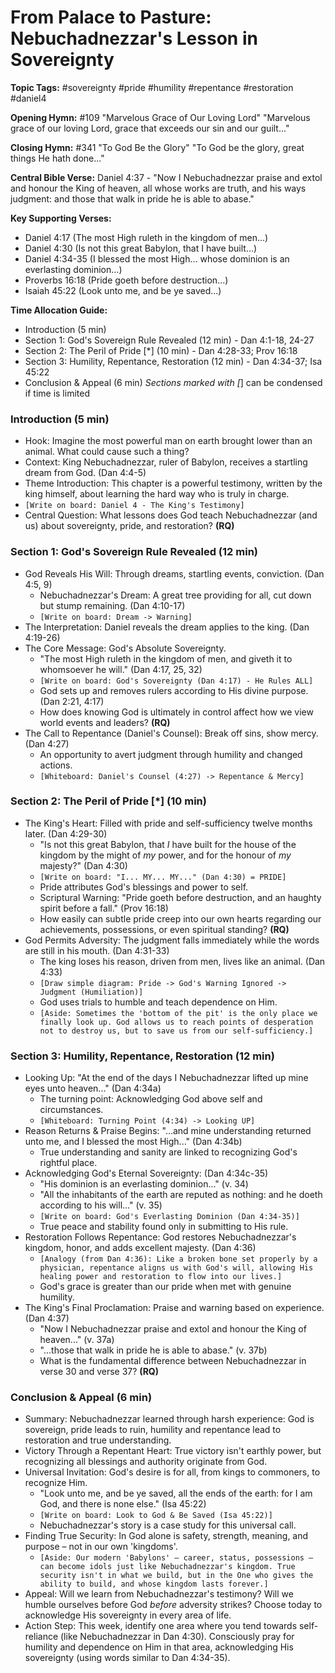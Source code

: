 # From Palace to Pasture: Nebuchadnezzar's Lesson in Sovereignty

**Topic Tags:** #sovereignty #pride #humility #repentance #restoration #daniel4

**Opening Hymn:** #109 "Marvelous Grace of Our Loving Lord" "Marvelous grace of
our loving Lord, grace that exceeds our sin and our guilt..."

**Closing Hymn:** #341 "To God Be the Glory" "To God be the glory, great things
He hath done..."

**Central Bible Verse:** Daniel 4:37 - "Now I Nebuchadnezzar praise and extol
and honour the King of heaven, all whose works are truth, and his ways judgment:
and those that walk in pride he is able to abase."

**Key Supporting Verses:**

- Daniel 4:17 (The most High ruleth in the kingdom of men...)
- Daniel 4:30 (Is not this great Babylon, that I have built...)
- Daniel 4:34-35 (I blessed the most High... whose dominion is an everlasting
  dominion...)
- Proverbs 16:18 (Pride goeth before destruction...)
- Isaiah 45:22 (Look unto me, and be ye saved...)

**Time Allocation Guide:**

- Introduction (5 min)
- Section 1: God's Sovereign Rule Revealed (12 min) - Dan 4:1-18, 24-27
- Section 2: The Peril of Pride [*] (10 min) - Dan 4:28-33; Prov 16:18
- Section 3: Humility, Repentance, Restoration (12 min) - Dan 4:34-37; Isa 45:22
- Conclusion & Appeal (6 min) _Sections marked with [_] can be condensed if time
  is limited

### Introduction (5 min)

- Hook: Imagine the most powerful man on earth brought lower than an animal.
  What could cause such a thing?
- Context: King Nebuchadnezzar, ruler of Babylon, receives a startling dream
  from God. (Dan 4:4-5)
- Theme Introduction: This chapter is a powerful testimony, written by the king
  himself, about learning the hard way who is truly in charge.
- `[Write on board: Daniel 4 - The King's Testimony]`
- Central Question: What lessons does God teach Nebuchadnezzar (and us) about
  sovereignty, pride, and restoration? **(RQ)**

### Section 1: God's Sovereign Rule Revealed (12 min)

- God Reveals His Will: Through dreams, startling events, conviction. (Dan
  4:5, 9)
  - Nebuchadnezzar's Dream: A great tree providing for all, cut down but stump
    remaining. (Dan 4:10-17)
  - `[Write on board: Dream -> Warning]`
- The Interpretation: Daniel reveals the dream applies to the king. (Dan
  4:19-26)
- The Core Message: God's Absolute Sovereignty.
  - "The most High ruleth in the kingdom of men, and giveth it to whomsoever he
    will." (Dan 4:17, 25, 32)
  - `[Write on board: God's Sovereignty (Dan 4:17) - He Rules ALL]`
  - God sets up and removes rulers according to His divine purpose. (Dan 2:21,
    4:17)
  - How does knowing God is ultimately in control affect how we view world
    events and leaders? **(RQ)**
- The Call to Repentance (Daniel's Counsel): Break off sins, show mercy. (Dan
  4:27)
  - An opportunity to avert judgment through humility and changed actions.
  - `[Whiteboard: Daniel's Counsel (4:27) -> Repentance & Mercy]`

### Section 2: The Peril of Pride [*] (10 min)

- The King's Heart: Filled with pride and self-sufficiency twelve months later.
  (Dan 4:29-30)
  - "Is not this great Babylon, that _I_ have built for the house of the kingdom
    by the might of _my_ power, and for the honour of _my_ majesty?" (Dan 4:30)
  - `[Write on board: "I... MY... MY..." (Dan 4:30) = PRIDE]`
  - Pride attributes God's blessings and power to self.
  - Scriptural Warning: "Pride goeth before destruction, and an haughty spirit
    before a fall." (Prov 16:18)
  - How easily can subtle pride creep into our own hearts regarding our
    achievements, possessions, or even spiritual standing? **(RQ)**
- God Permits Adversity: The judgment falls immediately while the words are
  still in his mouth. (Dan 4:31-33)
  - The king loses his reason, driven from men, lives like an animal. (Dan 4:33)
  - `[Draw simple diagram: Pride -> God's Warning Ignored -> Judgment (Humiliation)]`
  - God uses trials to humble and teach dependence on Him.
  - `[Aside: Sometimes the 'bottom of the pit' is the only place we finally look up. God allows us to reach points of desperation not to destroy us, but to save us from our self-sufficiency.]`

### Section 3: Humility, Repentance, Restoration (12 min)

- Looking Up: "At the end of the days I Nebuchadnezzar lifted up mine eyes unto
  heaven..." (Dan 4:34a)
  - The turning point: Acknowledging God above self and circumstances.
  - `[Whiteboard: Turning Point (4:34) -> Looking UP]`
- Reason Returns & Praise Begins: "...and mine understanding returned unto me,
  and I blessed the most High..." (Dan 4:34b)
  - True understanding and sanity are linked to recognizing God's rightful
    place.
- Acknowledging God's Eternal Sovereignty: (Dan 4:34c-35)
  - "His dominion is an everlasting dominion..." (v. 34)
  - "All the inhabitants of the earth are reputed as nothing: and he doeth
    according to his will..." (v. 35)
  - `[Write on board: God's Everlasting Dominion (Dan 4:34-35)]`
  - True peace and stability found only in submitting to His rule.
- Restoration Follows Repentance: God restores Nebuchadnezzar's kingdom, honor,
  and adds excellent majesty. (Dan 4:36)
  - `[Analogy (from Dan 4:36): Like a broken bone set properly by a physician, repentance aligns us with God's will, allowing His healing power and restoration to flow into our lives.]`
  - God's grace is greater than our pride when met with genuine humility.
- The King's Final Proclamation: Praise and warning based on experience. (Dan
  4:37)
  - "Now I Nebuchadnezzar praise and extol and honour the King of heaven..." (v.
    37a)
  - "...those that walk in pride he is able to abase." (v. 37b)
  - What is the fundamental difference between Nebuchadnezzar in verse 30 and
    verse 37? **(RQ)**

### Conclusion & Appeal (6 min)

- Summary: Nebuchadnezzar learned through harsh experience: God is sovereign,
  pride leads to ruin, humility and repentance lead to restoration and true
  understanding.
- Victory Through a Repentant Heart: True victory isn't earthly power, but
  recognizing all blessings and authority originate from God.
- Universal Invitation: God's desire is for all, from kings to commoners, to
  recognize Him.
  - "Look unto me, and be ye saved, all the ends of the earth: for I am God, and
    there is none else." (Isa 45:22)
  - `[Write on board: Look to God & Be Saved (Isa 45:22)]`
  - Nebuchadnezzar's story is a case study for this universal call.
- Finding True Security: In God alone is safety, strength, meaning, and purpose
  – not in our own 'kingdoms'.
  - `[Aside: Our modern 'Babylons' – career, status, possessions – can become idols just like Nebuchadnezzar's kingdom. True security isn't in what we build, but in the One who gives the ability to build, and whose kingdom lasts forever.]`
- Appeal: Will we learn from Nebuchadnezzar's testimony? Will we humble
  ourselves before God _before_ adversity strikes? Choose today to acknowledge
  His sovereignty in every area of life.
- Action Step: This week, identify one area where you tend towards self-reliance
  (like Nebuchadnezzar in Dan 4:30). Consciously pray for humility and
  dependence on Him in that area, acknowledging His sovereignty (using words
  similar to Dan 4:34-35).
